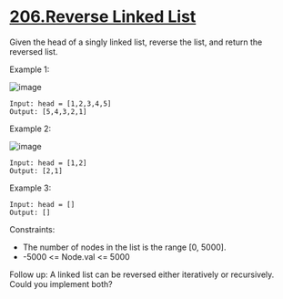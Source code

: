 # [206.Reverse Linked List](https://leetcode.com/problems/reverse-linked-list/)

Given the head of a singly linked list, reverse the list, and return the reversed list.

Example 1:

![image](https://assets.leetcode.com/uploads/2021/02/19/rev1ex1.jpg)
```
Input: head = [1,2,3,4,5]
Output: [5,4,3,2,1]
```
Example 2:

![image](https://assets.leetcode.com/uploads/2021/02/19/rev1ex2.jpg)
```
Input: head = [1,2]
Output: [2,1]
```
Example 3:
```
Input: head = []
Output: []
``` 

Constraints:

- The number of nodes in the list is the range [0, 5000].
- -5000 <= Node.val <= 5000
 

Follow up: A linked list can be reversed either iteratively or recursively. Could you implement both?
